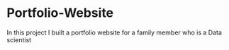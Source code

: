 # Portfolio-Website
In this project I built a portfolio website for a family member who is a Data scientist
